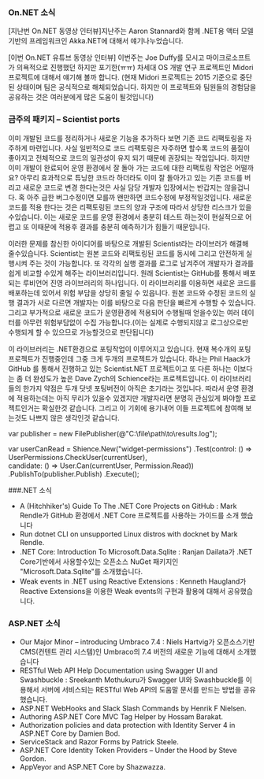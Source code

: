 ### On.NET 소식
[지난번 On.NET 동영상 인터뷰]지난주는 Aaron Stannard와 함께 .NET용 액터 모델 기반의 프레임워크인 Akka.NET에 대해서 얘기나누었습니다.

[이번 On.NET 유튜브 동영상 인터뷰] 이번주는 Joe Duffy를 모시고 마이크로소프트가 의욕적으로 진행했던 하지만 포기한(ㅠㅠ) 차세대 OS 개발 연구 프로젝트인 Midori 프로젝트에 대해서 얘기해 볼까 합니다. (현재 Midori 프로젝트는 2015 기준으로 중단된 상태이며 팀은 공식적으로 해체되었습니다. 하지만 이 프로젝트와 팀원들의 경험담을 공유하는 것은 여러분에게 많은 도움이 될것입니다)

### 금주의 패키지 – Scientist ports
이미 개발된 코드를 정리하거나 새로운 기능을 추가하다 보면 기존 코드 리팩토링을 자주하게 마련입니다. 사실 일반적으로 코드 리팩토링은 자주하면 할수록 코드의 품질이 좋아지고 전체적으로 코드의 일관성이 유지 되기 때문에 권장되는 작업입니다. 하지만 이미 개발이 완료되어 운영 환경에서 잘 돌아 가는 코드에 대한 리팩토링 작업은 어떨까요? 아무리 효과적으로 튜닝한 코드라 하더라도 이미 잘 돌아가고 있는 기존 코드를 버리고 새로운 코드로 변경 한다는것은 사실 담당 개발자 입장에서는 반갑지는 않을겁니다. 혹 아주 급한 버그수정이면 모를까 왠만하면 코드수정에 부정적일것입니다. 새로운 코드를 적용 한다는 것은 리팩토링된 코드의 양과 구조에 따라서 상당한 리스크가 있을수있습니다. 이는 새로운 코드를 운영 환경에서 충분히 테스트 하는것이 현실적으로 어렵고 또 이때문에 적용후 결과를 충분히 예측하기가 힘들기 때문입니다.

이러한 문제를 참신한 아이디어를 바탕으로 개발된 Scientist라는 라이브러가 해결해 줄수있습니다. Scientist는 원본 코드와 리팩토링된 코드를 동시에 그리고 안전하게 실행시켜 주는 것이 가능합니다. 또 각각의 실행 결과를 로그로 남겨주어 개발자가 결과를 쉽게 비교할 수있게 해주는 라이브러리입니다. 원래 Scientist는 GitHub를 통해서 배포되는 루비언어 진영 라이브러리의 하나입니다. 이 라이브러리를 이용하면 새로운 코드를 배포하는데 있어서 위험 부담을 상당히 줄일 수 있읍니다. 원본 코드와 수정된 코드의 실행 결과가 서로 다르면 개발자는 이를 바탕으로 다음 판단을 빠르게 수행할 수 있습니다. 그리고 부가적으로 새로운 코드가 운영환경에 적용되어 수행될때 얻을수있는 여러 데이터를 아무런 위험부담없이 수집 가능합니다.(이는 실제로 수행되지않고 로그상으로만 수행되게 할 수 있으므로 가능할것으로 판단됩니다)

이 라이브러리는 .NET환경으로 포팅작업이 이루어지고 있습니다. 현재 복수개의 포팅 프로젝트가 진행중인데 그중 크게 두개의 프로젝트가 있습니다. 하나는 Phil Haack가 GitHub 를 통해서 진행하고 있는 Scientist.NET 프로젝트이고 또 다른 하나는 이보다는 좀 더 완성도가 높은 Dave Zych의 Schience라는 프로젝트입니다.
이 라이브러리들의 한가지 약점은 두개 닷넷 포팅버전이 아직은 초기라는 것입니다. 따라서  운영 환경에 적용하는데는 아직 무리가 있을수 있겠지만 개발자라면 분명히 관심있게 봐야할 프로젝트인거는 확실한것 같습니다. 그리고 이 기회에 용기내어 이들 프로젝트에 참여해 보는것도 나쁘지 않은 생각인것 같습니다.

<section>
 var publisher = new FilePublisher(@"C:\file\path\to\results.log"); 
 
 var userCanRead = Shience.New<bool>("widget-permissions") 
     .Test(control: () => UserPermissions.CheckUser(currentUser),  
           candidate: () => User.Can(currentUser, Permission.Read)) 
     .PublishTo(publisher.Publish) 
     .Execute(); 
</section>

###.NET 소식
* A (Hitchhiker's) Guide To The .NET Core Projects on GitHub : Mark Rendle가 GitHub 환경에서 .NET Core 프로젝트를 사용하는 가이드를 소개
했습니다
* Run dotnet CLI on unsupported Linux distros with docknet by Mark Rendle.
* .NET Core: Introduction To Microsoft.Data.Sqlite : Ranjan Dailata가 .NET Core기반에서 사용할수있는 오픈소스 NuGet 패키지인 "Microsoft.Data.Sqlite"를 소개했습니다. 
* Weak events in .NET using Reactive Extensions : Kenneth Haugland가 Reactive Extensions을 이용한 Weak events의 구현과 활용에 대해서 공유했습니다.

### ASP.NET 소식
* Our Major Minor – introducing Umbraco 7.4 : Niels Hartvig가 오픈소스기반 CMS(컨텐트 관리 시스템)인 Umbraco의 7.4 버전의 새로운 기능에 대해서 소개했습니다
* RESTful Web API Help Documentation using Swagger UI and Swashbuckle : Sreekanth Mothukuru가 Swagger UI와 Swashbuckle를 이용해서 서버에 서비스되는 RESTful Web API의 도움말 문서를 만드는 방법을 공유했습니다.
* ASP.NET WebHooks and Slack Slash Commands by Henrik F Nielsen.
* Authoring ASP.NET Core MVC Tag Helper by Hossam Barakat.
* Authorization policies and data protection with Identity Server 4 in ASP.NET Core by Damien Bod.
* ServiceStack and Razor Forms by Patrick Steele.
* ASP.NET Core Identity Token Providers – Under the Hood by Steve Gordon.
* AppVeyor and ASP.NET Core by Shazwazza.

